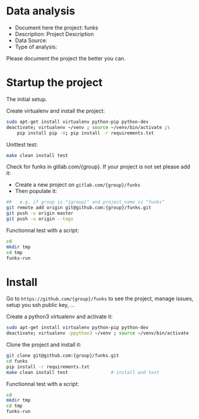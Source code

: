 # Data analysis
- Document here the project: funks
- Description: Project Description
- Data Source:
- Type of analysis:

Please document the project the better you can.

# Startup the project

The initial setup.

Create virtualenv and install the project:
```bash
sudo apt-get install virtualenv python-pip python-dev
deactivate; virtualenv ~/venv ; source ~/venv/bin/activate ;\
    pip install pip -U; pip install -r requirements.txt
```

Unittest test:
```bash
make clean install test
```

Check for funks in gitlab.com/{group}.
If your project is not set please add it:

- Create a new project on `gitlab.com/{group}/funks`
- Then populate it:

```bash
##   e.g. if group is "{group}" and project_name is "funks"
git remote add origin git@github.com:{group}/funks.git
git push -u origin master
git push -u origin --tags
```

Functionnal test with a script:

```bash
cd
mkdir tmp
cd tmp
funks-run
```

# Install

Go to `https://github.com/{group}/funks` to see the project, manage issues,
setup you ssh public key, ...

Create a python3 virtualenv and activate it:

```bash
sudo apt-get install virtualenv python-pip python-dev
deactivate; virtualenv -ppython3 ~/venv ; source ~/venv/bin/activate
```

Clone the project and install it:

```bash
git clone git@github.com:{group}/funks.git
cd funks
pip install -r requirements.txt
make clean install test                # install and test
```
Functionnal test with a script:

```bash
cd
mkdir tmp
cd tmp
funks-run
```
